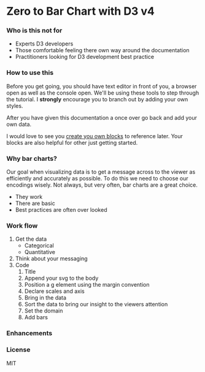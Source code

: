 # Zero to Bar Chart with D3 v4

### Who is this not for
- Experts D3 developers
- Those comfortable feeling there own way around the documentation
- Practitioners looking for D3 development best practice

### How to use this
Before you get going, you should have text editor in front of you, a browser open as well as the console open. We'll be using these tools to step through the tutorial. I **strongly** encourage you to branch out by adding your own styles.

After you have given this documentation a once over go back and add your own data.

I would love to see you [create you own blocks](https://bost.ocks.org/mike/block/) to reference later. Your blocks are also helpful for other just getting started.

### Why bar charts?
Our goal when visualizing data is to get a message across to the viewer as efficiently and accurately as possible. To do this we need to choose our encodings wisely. Not always, but very often, bar charts are a great choice.

- They work
- There are basic
- Best practices are often over looked

### Work flow
1. Get the data
    * Categorical
    * Quantitative
2. Think about your messaging
3. Code
    1. Title
    2. Append your svg to the body
    3. Position a g element using the margin convention
    4. Declare scales and axis
    5. Bring in the data
    6. Sort the data to bring our insight to the viewers attention
    7. Set the domain
    8. Add bars

### Enhancements

### License

MIT